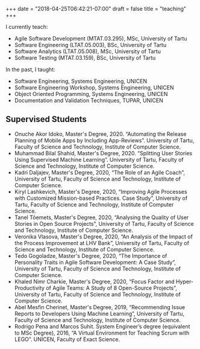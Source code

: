 +++
date = "2018-04-25T06:42:21-07:00"
draft = false
title = "teaching"
+++

I currently teach:

- Agile Software Development (MTAT.03.295), MSc, University of Tartu
- Software Engineering (LTAT.05.003), BSc, University of Tartu
- Software Analytics (LTAT.05.008), MSc, University of Tartu
- Software Testing (MTAT.03.159), BSc, University of Tartu

In the past, I taught:

- Software Engineering, Systems Engineering, UNICEN
- Software Engineering Workshop, Systems Engineering, UNICEN
- Object Oriented Programming, Systems Engineering, UNICEN
- Documentation and Validation Techniques, TUPAR, UNICEN


## Supervised Students

- Onuche Akor Idoko, Master's Degree, 2020. “Automating the Release Planning of Mobile Apps by Including App-Reviews”. University of Tartu, Faculty of Science and Technology, Institute of Computer Science.
- Muhammad Bilal Shahid, Master's Degree, 2020. “Splitting User Stories Using Supervised Machine Learning”. University of Tartu, Faculty of Science and Technology, Institute of Computer Science.
- Kadri Daljajev, Master's Degree, 2020, “The Role of an Agile Coach”, University of Tartu, Faculty of Science and Technology, Institute of Computer Science.
- Kiryl Lashkevich, Master's Degree, 2020, “Improving Agile Processes with Customized Mission-based Practices. Case Study”, University of Tartu, Faculty of Science and Technology, Institute of Computer Science.
- Tanel Tõemets, Master's Degree, 2020, “Analysing the Quality of User Stories in Open Source Projects”, University of Tartu, Faculty of Science and Technology, Institute of Computer Science.
- Veronika Vlasova, Master's Degree, 2020, “An Analysis of the Impact of the Process Improvement at LHV Bank”, University of Tartu, Faculty of Science and Technology, Institute of Computer Science.
- Tedo Gogoladze, Master's Degree, 2020, “The Importance of Personality Traits in Agile Software Development: A Case Study”, University of Tartu, Faculty of Science and Technology, Institute of Computer Science.
- Khaled Nimr Charkie, Master's Degree, 2020, “Focus Factor and Hyper-Productivity of Agile Teams: A Study of 8 Open-Source Projects”, University of Tartu, Faculty of Science and Technology, Institute of Computer Science.
- Abel Mesfin Cherinet, Master's Degree, 2019, “Recommending Issue Reports to Developers Using Machine Learning”, University of Tartu, Faculty of Science and Technology, Institute of Computer Science.
- Rodrigo Pena and Marcos Suhit. System Engineer’s degree (equivalent to MSc Degree), 2016, “A Virtual Environment for Teaching Scrum with LEGO”. UNICEN, Faculty of Exact Science.
